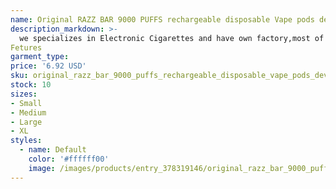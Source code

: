 ```yaml
---
name: Original RAZZ BAR 9000 PUFFS rechargeable disposable Vape pods device kits 600mah battery pre-filled 18ml vaporizer 16 flavors no need to pa
description_markdown: >-
  we specializes in Electronic Cigarettes and have own factory,most of orders can send fast and with good quality,Welcome to Place orders If need to choose the flavors, when u place order, pls
Fetures
garment_type:
price: '6.92 USD'
sku: original_razz_bar_9000_puffs_rechargeable_disposable_vape_pods_device_kits_600mah_battery_pre-filled_18ml_vaporizer_16_flavors_no_need_to_pa
stock: 10
sizes:
- Small
- Medium
- Large
- XL
styles:
  - name: Default
    color: '#ffffff00'
    image: /images/products/entry_378319146/original_razz_bar_9000_puffs_rechargeable_disposable_vape_pods_device_kits_600mah_battery_pre-filled_18ml_vaporizer_16_flavors_no_need_to_pa_378319146.jpg
---
```

